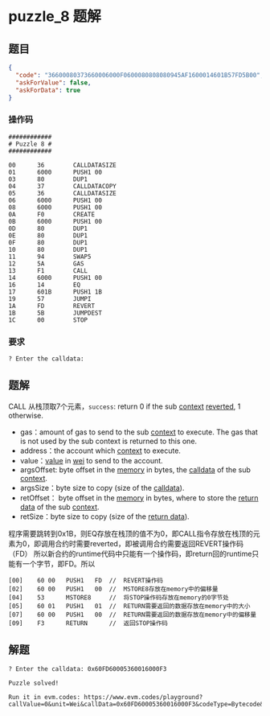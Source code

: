 # puzzle_8 题解

## 题目

```json
{
  "code": "36600080373660006000F0600080808080945AF1600014601B57FD5B00",
  "askForValue": false,
  "askForData": true
}
```

### 操作码

```
############
# Puzzle 8 #
############

00      36        CALLDATASIZE
01      6000      PUSH1 00
03      80        DUP1
04      37        CALLDATACOPY
05      36        CALLDATASIZE
06      6000      PUSH1 00
08      6000      PUSH1 00
0A      F0        CREATE
0B      6000      PUSH1 00
0D      80        DUP1
0E      80        DUP1
0F      80        DUP1
10      80        DUP1
11      94        SWAP5
12      5A        GAS
13      F1        CALL
14      6000      PUSH1 00
16      14        EQ
17      601B      PUSH1 1B
19      57        JUMPI
1A      FD        REVERT
1B      5B        JUMPDEST
1C      00        STOP
```

### 要求

```
? Enter the calldata:
```

## 题解

CALL 从栈顶取7个元素，`success`: return 0 if the sub [context](https://www.evm.codes/about) [reverted](https://www.evm.codes/#FD), 1 otherwise.

- gas：amount of gas to send to the sub [context](https://www.evm.codes/about) to execute. The gas that is not used by the sub context is returned to this one.
- address：the account which [context](https://www.evm.codes/about) to execute.
- value：[value](https://www.evm.codes/#34) in [wei](https://www.investopedia.com/terms/w/wei.asp) to send to the account.
- argsOffset: byte offset in the [memory](https://www.evm.codes/about) in bytes, the [calldata](https://www.evm.codes/about) of the sub [context](https://www.evm.codes/about).
- argsSize：byte size to copy (size of the [calldata](https://www.evm.codes/about)).
- retOffset： byte offset in the [memory](https://www.evm.codes/about) in bytes, where to store the [return data](https://www.evm.codes/about) of the sub [context](https://www.evm.codes/about).
- retSize：byte size to copy (size of the [return data](https://www.evm.codes/about)).



程序需要跳转到0x1B，则EQ存放在栈顶的值不为0，即CALL指令存放在栈顶的元素为0，即调用合约时需要reverted，即被调用合约需要返回REVERT操作码（FD）  所以新合约的runtime代码中只能有一个操作码，即return回的runtime只能有一个字节，即FD。所以

```
[00]	60 00	PUSH1	FD	//	REVERT操作码
[02]	60 00	PUSH1	00	//	MSTORE8存放在memory中的偏移量
[04]	53		MSTORE8		//  将STOP操作码存放在memory的0字节处
[05]	60 01 	PUSH1	01	// 	RETURN需要返回的数据存放在memory中的大小
[07]	60 00	PUSH1	00	// 	RETURN需要返回的数据存放在memory中的偏移量
[09]	F3		RETURN		//  返回STOP操作码
```



## 解题

```
? Enter the calldata: 0x60FD60005360016000F3

Puzzle solved!

Run it in evm.codes: https://www.evm.codes/playground?callValue=0&unit=Wei&callData=0x60FD60005360016000F3&codeType=Bytecode&code='36600080373660006000F0600080808080945AF1600014601B57FD5B00'_
```

